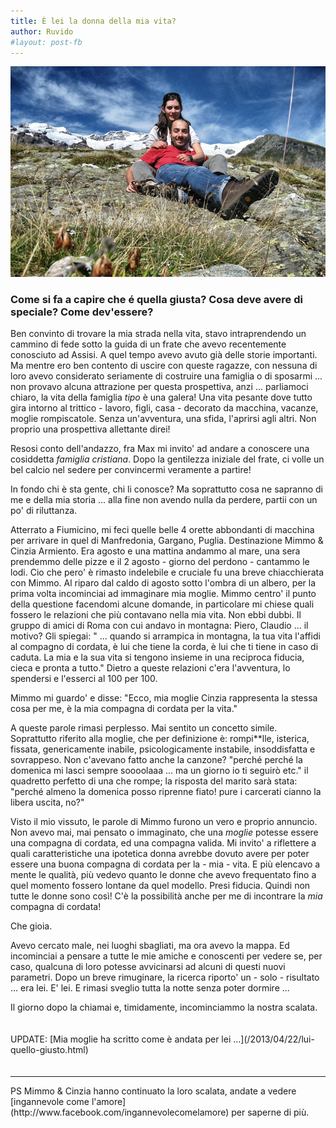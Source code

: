 ```yaml
---
title: È lei la donna della mia vita?
author: Ruvido
#layout: post-fb
---
```



<img src="/img/posts/noi-scalata.jpg" width="520px">

### **Come si fa a capire che é quella giusta? Cosa deve avere di speciale? Come dev'essere?**

Ben convinto di trovare la mia strada nella vita, stavo intraprendendo un cammino di fede sotto la guida di un frate che avevo recentemente conosciuto ad Assisi. A quel tempo avevo avuto già delle storie importanti. Ma mentre ero ben contento di uscire con queste ragazze, con nessuna di loro avevo considerato seriamente di costruire una famiglia o di sposarmi ... non provavo alcuna attrazione per questa prospettiva, anzi ... parliamoci chiaro, la vita della famiglia *tipo* è una galera! Una vita pesante dove tutto gira intorno al trittico - lavoro, figli, casa - decorato da macchina, vacanze, moglie rompiscatole. Senza un'avventura, una sfida, l'aprirsi agli altri. Non proprio una prospettiva allettante direi!

<!-- INIZIO -->
Resosi conto dell'andazzo, fra Max mi invito' ad andare a conoscere una cosiddetta *famiglia cristiana*. Dopo la gentilezza iniziale del frate, ci volle un bel calcio nel sedere per convincermi veramente a partire!
<!-- FINE -->
In fondo chi è sta gente, chi li conosce? Ma soprattutto cosa ne sapranno di me e della mia storia ... alla fine non avendo nulla da perdere, partii con un po' di riluttanza.

Atterrato a Fiumicino, mi feci quelle belle 4 orette abbondanti di macchina per arrivare in quel di Manfredonia, Gargano, Puglia. Destinazione Mimmo & Cinzia Armiento.  Era agosto e una mattina andammo al mare, una sera prendemmo delle pizze e il 2 agosto - giorno del perdono - cantammo le lodi. Cio che pero' è rimasto indelebile e cruciale fu una breve chiacchierata con Mimmo. Al riparo dal caldo di agosto sotto l'ombra di un albero, per la prima volta incominciai ad immaginare mia moglie. Mimmo centro' il punto della questione facendomi alcune domande, in particolare mi chiese quali fossero le relazioni che più contavano nella mia vita. Non ebbi dubbi. Il gruppo di amici di Roma con cui andavo in montagna: Piero, Claudio ... il motivo? Gli spiegai: " ... quando si arrampica in montagna, la tua vita l'affidi al compagno di cordata, è lui che tiene la corda, è lui che ti tiene in caso di caduta. La mia e la sua vita si tengono insieme in una reciproca fiducia, cieca e pronta a tutto." Dietro a queste relazioni c'era l'avventura, lo spendersi e l'esserci al 100 per 100.

Mimmo mi guardo' e disse: "Ecco, mia moglie Cinzia rappresenta la stessa cosa per me, è la mia compagna di cordata per la vita."

A queste parole rimasi perplesso. Mai sentito un concetto simile. Soprattutto riferito alla moglie, che per definizione è: rompi\*\*lle, isterica, fissata, genericamente inabile, psicologicamente instabile, insoddisfatta e sovrappeso. Non c'avevano fatto anche la canzone? "perché perché la domenica mi lasci sempre soooolaaa ... ma un giorno io ti seguirò etc." il quadretto perfetto di una che rompe; la risposta del marito sarà stata: "perché almeno la domenica posso riprenne fiato! pure i carcerati cianno la libera uscita, no?"

Visto il mio vissuto, le parole di Mimmo furono un vero e proprio annuncio. Non avevo mai, mai pensato o immaginato, che una *moglie* potesse essere una compagna di cordata, ed una compagna valida. Mi invito' a riflettere a quali caratteristiche una ipotetica donna avrebbe dovuto avere per poter essere una buona compagna di cordata per la - mia - vita. E più elencavo a mente le qualità, più vedevo quanto le donne che avevo frequentato fino a quel momento fossero lontane da quel modello. Presi fiducia. Quindi non tutte le donne sono così! C'è la possibilità anche per me di incontrare la *mia* compagna di cordata!

Che gioia.

Avevo cercato male, nei luoghi sbagliati, ma ora avevo la mappa. Ed incominciai a pensare a tutte le mie amiche e conoscenti per vedere se, per caso, qualcuna di loro potesse avvicinarsi ad alcuni di questi nuovi parametri. Dopo un breve rimuginare, la ricerca riporto' un - solo - risultato ... era lei. E' lei. E rimasi sveglio tutta la notte senza poter dormire ...

Il giorno dopo la chiamai e, timidamente, incominciammo la nostra scalata.

<div style="height:20px">&nbsp;</div>
UPDATE: [Mia moglie ha scritto come è andata per lei ...](/2013/04/22/lui-quello-giusto.html)

<div style="height:20px">&nbsp;</div>
<hr>
PS Mimmo & Cinzia hanno continuato la loro scalata, andate a vedere [ingannevole come l'amore](http://www.facebook.com/ingannevolecomelamore) per saperne di più.
